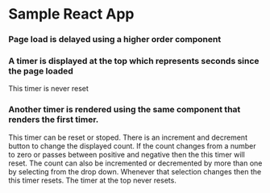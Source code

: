 # Sample React App

### Page load is delayed using a higher order component

### A timer is displayed at the top which represents seconds since the page loaded
This timer is never reset

### Another timer is rendered using the same component that renders the first timer. 
This timer can be reset or stoped. There is an increment and decrement button to
change the displayed count. If the count changes from a number to zero or passes between
positive and negative then the this timer will reset. The count can also be incremented or decremented 
by more than one by selecting from the drop down. Whenever that selection changes then the this timer resets.
The timer at the top never resets. 
